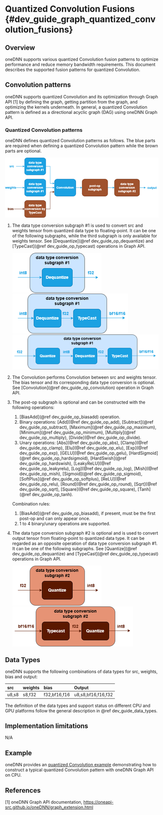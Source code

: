 Quantized Convolution Fusions {#dev_guide_graph_quantized_convolution_fusions}
===========================================================

## Overview

oneDNN supports various quantized Convolution fusion patterns to optimize
performance and reduce memory bandwidth requirements. This document describes
the supported fusion patterns for quantized Convolution.

## Convolution patterns

oneDNN supports quantized Convolution and its optimization through Graph API [1]
by defining the graph, getting partition from the graph, and optimizing the kernels
underneath. In general, a quantized Convolution pattern is defined as a directional
acyclic graph (DAG) using oneDNN Graph API.

### Quantized Convolution patterns

oneDNN defines quantized Convolution patterns as follows.
The blue parts are required when defining a quantized Convolution pattern while the
brown parts are optional.

![quantized Convolution pattern](images/quantized_conv_pattern.png)

1. The data type conversion subgraph #1 is used to convert src and weights tensor
   from quantized data type to floating-point. It can be one of the following
   subgraphs, while the third subgraph is only available for weights tensor.
   See [Dequantize](@ref dev_guide_op_dequantize) and [TypeCast](@ref dev_guide_op_typecast)
   operations in Graph API.

   ![dtype_conversion_subgraph_1_1](images/dtype_conversion_subgraph_1_1.png) ![dtype_conversion_subgraph_1_2](images/dtype_conversion_subgraph_1_2.png) ![dtype_conversion_subgraph_1_3](images/dtype_conversion_subgraph_1_3.png)

2. The Convolution performs Convolution between src and weights tensor.
   The bias tensor and its corresponding data type conversion is optional.
   See [Convolution](@ref dev_guide_op_convolution) operation in Graph API.
3. The post-op subgraph is optional and can be constructed with the following operations:
   1. [BiasAdd](@ref dev_guide_op_biasadd) operation.
   2. Binary operations: [Add](@ref dev_guide_op_add),
      [Subtract](@ref dev_guide_op_subtract), [Maximum](@ref dev_guide_op_maximum),
      [Minimum](@ref dev_guide_op_minimum), [Multiply](@ref dev_guide_op_multiply),
      [Divide](@ref dev_guide_op_divide).
   3. Unary operations: [Abs](@ref dev_guide_op_abs),
      [Clamp](@ref dev_guide_op_clamp), [Elu](@ref dev_guide_op_elu),
      [Exp](@ref dev_guide_op_exp), [GELU](@ref dev_guide_op_gelu),
      [HardSigmoid](@ref dev_guide_op_hardsigmoid), [HardSwish](@ref dev_guide_op_hardswish),
      [LeakyReLU](@ref dev_guide_op_leakyrelu), [Log](@ref dev_guide_op_log),
      [Mish](@ref dev_guide_op_mish), [Sigmoid](@ref dev_guide_op_sigmoid),
      [SoftPlus](@ref dev_guide_op_softplus), [ReLU](@ref dev_guide_op_relu),
      [Round](@ref dev_guide_op_round), [Sqrt](@ref dev_guide_op_sqrt),
      [Square](@ref dev_guide_op_square), [Tanh](@ref dev_guide_op_tanh).

   Combination rules:

   1. [BiasAdd](@ref dev_guide_op_biasadd), if present, must be the first post-op
      and can only appear once.
   2. 1 to 4 binary/unary operations are supported.

4. The data type conversion subgraph #2 is optional and is used to convert output
   tensor from floating-point to quantized data type. It can be regarded as an
   opposite operation of data type conversion subgraph #1. It can be one of the
   following subgraphs. See [Quantize](@ref dev_guide_op_dequantize) and
   [TypeCast](@ref dev_guide_op_typecast) operations in Graph API.

   ![dtype_conversion_subgraph_2_1](images/dtype_conversion_subgraph_2_1.png) ![dtype_conversion_subgraph_2_2](images/dtype_conversion_subgraph_2_2.png)

## Data Types

oneDNN supports the following combinations of data types for src, weights, bias
and output:

| src   | weights | bias         | Output             |
| :---- | :------ | :----------- | :----------------- |
| u8,s8 | s8,f32  | f32,bf16,f16 | u8,s8,bf16,f16,f32 |

The definition of the data types and support status on different CPU and GPU
platforms follow the general description in @ref dev_guide_data_types.

## Implementation limitations

N/A

## Example

oneDNN provides an [quantized Convolution
example](https://github.com/oneapi-src/oneDNN/tree/main/examples/graph/cpu_inference_int8.cpp)
demonstrating how to construct a typical quantized Convolution pattern with oneDNN
Graph API on CPU.

## References

[1] oneDNN Graph API documentation, https://oneapi-src.github.io/oneDNN/graph_extension.html
